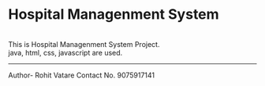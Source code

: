 # Hospital Managenment System
<br>
This is Hospital Managenment System Project.
<br>
java, html, css, javascript are used.
<br><hr>
Author- Rohit Vatare
Contact No. 9075917141
